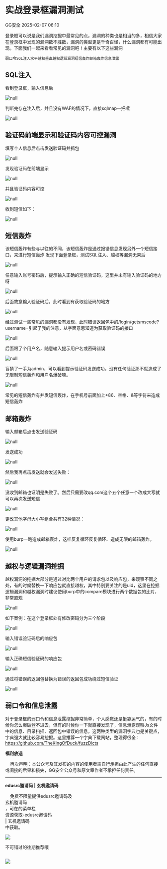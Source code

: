 #  实战登录框漏洞测试   
 GG安全   2025-02-07 06:10  
  
登录框可以说是我们漏洞挖掘中最常见的点，漏洞的种类也是相当的多，相信大家在登录框中发现的漏洞数不胜数，漏洞的类型更是千奇百怪，什么漏洞都有可能出现。下面我们一起来看看常见的漏洞吧！主要有以下这些漏洞  
```
弱口令SQL注入水平越权垂直越权逻辑漏洞短信轰炸邮箱轰炸信息泄露
```  
## SQL注入  
  
看到登录框，输入信息后  
  
![](https://mmbiz.qpic.cn/mmbiz_png/HsnvOqazeMEYJCt866OXRZpl1nOBgxiaTfyZiaILzuDBCSj00v7hkbYA0Gh88ialKh6fncOr6s08kyb4frC1mgPZw/640?wx_fmt=png "null")  
  
判断完存在注入后，并且没有WAF的情况下，直接sqlmap一把嗦  
  
![](https://mmbiz.qpic.cn/mmbiz_png/HsnvOqazeMEYJCt866OXRZpl1nOBgxiaTueRNjmqHrLUxPTyFS6W6x9PUufvt8BjM1PxAbgveNygI3VqKKe96bA/640?wx_fmt=png "null")  
## 验证码前端显示和验证码内容可控漏洞  
  
填写个人信息后点击发送验证码并抓包  
  
![](https://mmbiz.qpic.cn/mmbiz_png/HsnvOqazeMEYJCt866OXRZpl1nOBgxiaTQOvUVDuJwDicVDM86Il2CAJTxD7koylvwn3ZsqicBibkDCLQAWChgFAAg/640?wx_fmt=png "null")  
  
发现验证码在前端显示  
  
![](https://mmbiz.qpic.cn/mmbiz_png/HsnvOqazeMEYJCt866OXRZpl1nOBgxiaTzj0xP07nHdGJicibYBZt1sf68qOAEbVO6z9TDQGgdiagS4XNBxPWcQ30Q/640?wx_fmt=png "null")  
  
并且验证码内容可控  
  
![](https://mmbiz.qpic.cn/mmbiz_png/HsnvOqazeMEYJCt866OXRZpl1nOBgxiaT5ISUZ9tibGcbaj35VVt0OS5lnRrmsqMykdnqTWQE6vn5vm1yHHTiaweg/640?wx_fmt=png "null")  
  
收到短信如下：  
  
![](https://mmbiz.qpic.cn/mmbiz_png/HsnvOqazeMEYJCt866OXRZpl1nOBgxiaTzibzb9bL1VfBdn9kO4MwHFJOBCficA0CCXeKDzQsZH5uw5nyynibdPKUA/640?wx_fmt=png "null")  
## 短信轰炸  
  
该短信轰炸有些与以往的不同，该短信轰炸是通过报错信息发现另外一个短信接口，来进行短信轰炸 发现下面登录框，测试SQL注入、越权等漏洞无果后  
  
![](https://mmbiz.qpic.cn/mmbiz_png/HsnvOqazeMEYJCt866OXRZpl1nOBgxiaT6buWPzS5l7poTviblQMGgPSRZ45cKdwyKibHRgqXFUqWkIPh89W89l7A/640?wx_fmt=png "null")  
  
任意输入账号密码后，提示输入正确的短信验证码，这里并未有输入验证码的地方呀  
  
![](https://mmbiz.qpic.cn/mmbiz_png/HsnvOqazeMEYJCt866OXRZpl1nOBgxiaTpdOibAB84H5mZibTWcM8PHrKmEgoTA55nl4ZyNsXiaB34j7T1WzDFibpeA/640?wx_fmt=png "null")  
  
后面故意输入验证码后，此时看到有获取验证码的地方  
  
![](https://mmbiz.qpic.cn/mmbiz_png/HsnvOqazeMEYJCt866OXRZpl1nOBgxiaTaJsD0hdOLAD1zRZ1t0zLbFiaCn55N6qRLuhr5ib5pGTlarcYBtcvCicRg/640?wx_fmt=png "null")  
  
经过测试一些常见的漏洞都没有发现，此时错误返回包中的/login/getsmscode?username=引起了我的注意，从字面意思知道为获取验证码的接口  
  
![](https://mmbiz.qpic.cn/mmbiz_png/HsnvOqazeMEYJCt866OXRZpl1nOBgxiaT4r0l2ZF98HRMlZ0jdTicicDL9p7hymfHFdFNlbruMiaf5rVwlvFfy8pLQ/640?wx_fmt=png "null")  
  
后面跟了个用户名，随意输入提示用户名或密码错误  
  
![](https://mmbiz.qpic.cn/mmbiz_png/HsnvOqazeMEYJCt866OXRZpl1nOBgxiaTa1lv7FCQVApM0hjCQAxJ55LGWrZ9KuX02s3myJWCsYJH3T92QjT0mw/640?wx_fmt=png "null")  
  
盲猜了一手为admin，可以看到提示验证码发送成功，没有任何验证那不就造成了无限制短信轰炸和用户名爆破嘛。  
  
![](https://mmbiz.qpic.cn/mmbiz_png/HsnvOqazeMEYJCt866OXRZpl1nOBgxiaTp9EL4T8BpyjLrEt6c9WpAnCaHepD1AlDpia4GypKhPeRBehZvhcVJAw/640?wx_fmt=png "null")  
  
常见的短信轰炸有并发短信轰炸，在手机号前面加上+86、空格、&等字符来造成短信轰炸  
## 邮箱轰炸  
  
输入邮箱后点击发送验证码  
  
![](https://mmbiz.qpic.cn/mmbiz_png/HsnvOqazeMEYJCt866OXRZpl1nOBgxiaTHUl8VDaztz37GQqaZDuq93acq0AXv30Y4FelgRkTWOQa5ibKWA90Wicg/640?wx_fmt=png "null")  
  
发送成功  
  
![](https://mmbiz.qpic.cn/mmbiz_png/HsnvOqazeMEYJCt866OXRZpl1nOBgxiaTTibmhqWwMYRckcPBgkF4VTVCN71jh6saEK0GbwPVtuVmMemuaeibvsIQ/640?wx_fmt=png "null")  
  
然后我再点击发送就会发送失败：  
  
![](https://mmbiz.qpic.cn/mmbiz_png/HsnvOqazeMEYJCt866OXRZpl1nOBgxiaTUicM205h5eFp9rtl4mT3fujDYpWOlZic9sfvFQk879sQ9ID60Suvm5Rg/640?wx_fmt=png "null")  
  
没收到邮箱也证明是失败了。然后只需要改qq.com这个五个任意一个改成大写就可以再次发送短信  
  
![](https://mmbiz.qpic.cn/mmbiz_png/HsnvOqazeMEYJCt866OXRZpl1nOBgxiaTRpWrXT1X6sOI5gooOvIQBbzS4KDLiaGYSIic32LojWdel5gFCRBcKanQ/640?wx_fmt=png "null")  
  
更改其他字母大小写组合共有32种情况：  
  
![](https://mmbiz.qpic.cn/mmbiz_png/HsnvOqazeMEYJCt866OXRZpl1nOBgxiaTh7icucdNoZSHrYABVJslKQw9geUhJ1hM4Nmum5ZT1dfKa0l4TKrFXXQ/640?wx_fmt=png "null")  
  
使用burp一跑造成邮箱轰炸，这样反复循环反复循环、造成无限的邮箱轰炸。  
  
![](https://mmbiz.qpic.cn/mmbiz_png/HsnvOqazeMEYJCt866OXRZpl1nOBgxiaTdlD9G5oibFLJmV3mYmaWDKl94JIOXtc2EaO0zplMBicFrib5oH8dVSb1g/640?wx_fmt=png "null")  
## 越权与逻辑漏洞挖掘  
  
越权漏洞的挖掘大部分是通过对比两个用户的请求包以及响应包，来观察不同之处，有的时候替换一下响应包就直接越权，其中特别要关注的是uid，这里在挖掘逻辑漏洞和越权漏洞时建议使用burp中的compare模块进行两个数据包的比对，非常直观  
  
![](https://mmbiz.qpic.cn/mmbiz_png/HsnvOqazeMEYJCt866OXRZpl1nOBgxiaTzy1cHoFYMyefoBOibXtrOFhVjcZhjX8MTibJQd7GicRE0bX9qiaxAhsynA/640?wx_fmt=png "null")  
  
如下案例：在这个登录框处有修改密码分为三个阶段  
  
![](https://mmbiz.qpic.cn/mmbiz_png/HsnvOqazeMEYJCt866OXRZpl1nOBgxiaTuT0n1kvQ4eNYkPEtRc1Vf4b9jl4y0eGXt0SibCejph2EzZeicLN0sPrA/640?wx_fmt=png "null")  
  
输入错误验证码后的响应包  
  
![](https://mmbiz.qpic.cn/mmbiz_png/HsnvOqazeMEYJCt866OXRZpl1nOBgxiaTfsGjYx1IGLfM2GnRiclKtNotdjVvoJMicefY99ZTP4ICrIVqvWz0dIyQ/640?wx_fmt=png "null")  
  
输入正确短信验证码的响应包  
  
![](https://mmbiz.qpic.cn/mmbiz_png/HsnvOqazeMEYJCt866OXRZpl1nOBgxiaTNnkppBdrlLuLv7uXM8MHrAhborPPu2RBpqS003gfRkib0k4BOSdQWQA/640?wx_fmt=png "null")  
  
通过将错误的返回包替换为错误的返回包成功绕过短信验证  
  
![](https://mmbiz.qpic.cn/mmbiz_png/HsnvOqazeMEYJCt866OXRZpl1nOBgxiaTvt2R3UJnSicVWibhnqaMvp8m78EANCHsJLnJ3Y8EyKRMkQ6JDQr8NE8w/640?wx_fmt=png "null")  
## 弱口令和信息泄露  
  
对于登录框的弱口令和信息泄露挖掘非常简单，个人感觉还是挺靠运气的，有的时候你怎么爆破登不进去，但有的时候你一下就直接发现了，信息泄露观察Js文件中的信息、目录扫描、返回包中错误的信息。这两种类型的漏洞字典也是关键点，字典强大就比较容易挖掘。这里推荐一个字典下载网站，整理得很全：https://github.com/TheKingOfDuck/fuzzDicts  
  
**福利放送**  
  
    再次声明：本公众号及其发布的内容的使用者需自行承担由此产生的任何直接或间接的后果和损失，GG安全公众号和原文章作者不承担任何责任。  
  
****  
**edusrc邀请码 | 玄机邀请码**  
  
    免费不限量提供edusrc邀请码及  
玄机邀请码  
，可在的菜单栏  
资源获取-edusrc邀请码   
| 玄机邀请码  
中获取。  
  
![](https://mmbiz.qpic.cn/mmbiz_png/ia30l0vOygMG0stgMGrb9qOt6icialDd5WP60Tuk8mdKsbAHGHRgZpIrV0yUN479hWrFTa8NoPEumPTP3h3bO4iaWQ/640?wx_fmt=png&from=appmsg&tp=webp&wxfrom=5&wx_lazy=1&wx_co=1 "")  
  
  
  
不可错过的往期推荐哦  
  
  
```
```  
  
  
![](https://mmbiz.qpic.cn/mmbiz_gif/ia30l0vOygMGjtC66Mr3zcc2zoT9Ow0BOPYdeYEwibnZ15Jxm8G9JDQsLcokG2uh5iccU4rhzibeOEXA4ibicw1RTAdg/640?wx_fmt=gif&tp=webp&wxfrom=5&wx_lazy=1 "")  
  
  
